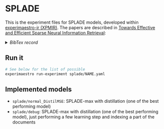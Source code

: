 # SPLADE

This is the experiment files for SPLADE models, developed within [experimaestro-ir (XPMIR)](https://github.com/experimaestro/experimaestro-ir).
The papers are described in [Towards Effective and Efficient Sparse Neural Information Retrieval](https://dl.acm.org/doi/10.1145/3634912):

<details>
    <summary><i>BibTex record</i></summary>

    ```bibtex
    @article{10.1145/3634912,
    author = {Formal, Thibault and Lassance, Carlos and Piwowarski, Benjamin and Clinchant, St\'{e}phane},
    title = {Towards Effective and Efficient Sparse Neural Information Retrieval},
    year = {2023},
    publisher = {Association for Computing Machinery},
    address = {New York, NY, USA},
    issn = {1046-8188},
    url = {https://doi.org/10.1145/3634912},
    doi = {10.1145/3634912},
    abstract = {Sparse representation learning based on Pre-trained Language Models has seen a growing interest in Information Retrieval. Such approaches can take advantage of the proven efficiency of inverted indexes, and inherit desirable IR priors such as explicit lexical matching or some degree of interpretability. In this work, we thoroughly develop the framework of sparse representation learning in IR, which unifies term weighting and expansion in a supervised setting. We then build on SPLADE – a sparse expansion-based retriever – and show to which extent it is able to benefit from the same training improvements as dense bi-encoders, by studying the effect of distillation, hard negative mining as well as the Pre-trained Language Model’s initialization on its effectiveness – leading to state-of-the-art results in both in- and out-of-domain evaluation settings (SPLADE++). We furthermore propose efficiency improvements, allowing us to reach latency requirements on par with traditional keyword-based approaches (Efficient-SPLADE).},
    note = {Just Accepted},
    journal = {ACM Trans. Inf. Syst.},
    month = {dec},
    keywords = {Sparse Representations, Information Retrieval, Efficiency, Effectiveness}
    }
    ```
</details>

## Run it


```sh
# See below for the list of possible
experimaestro run-experiment splade/NAME.yaml
```

## Implemented models

- `splade/normal_DistilMSE`: SPLADE-max with distillation (one of the best performing model)
- `splade/debug`: SPLADE-max with distillation (one of the best performing model), just performing a few learning step and indexing a part of the documents